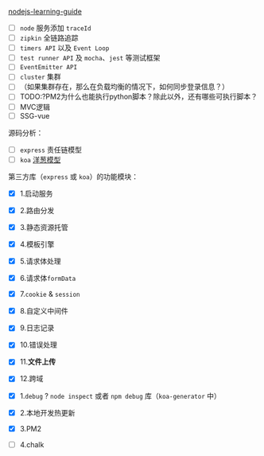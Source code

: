 [nodejs-learning-guide](https://github.com/oneyoung19/fork-nodejs-learning-guide)

- [ ] `node` 服务添加 `traceId`
- [ ] `zipkin` 全链路追踪
- [ ] `timers API` 以及 `Event Loop`
- [ ] `test runner API` 及 `mocha`、`jest` 等测试框架
- [ ] `EventEmitter API`
- [ ] `cluster` 集群
- [ ] （如果集群存在，那么在负载均衡的情况下，如何同步登录信息？）
- [ ] TODO:?PM2为什么也能执行python脚本？除此以外，还有哪些可执行脚本？
- [ ] MVC逻辑
- [ ] SSG-vue

源码分析：

- [ ] `express` 责任链模型
- [ ] `koa` [洋葱模型](https://blog.xav1er.com/p/middleware-of-koa-and-express/)

第三方库（`express` 或 `koa`）的功能模块：

- [x] 1.启动服务
- [x] 2.路由分发
- [x] 3.静态资源托管
- [x] 4.模板引擎
- [x] 5.请求体处理
- [x] 6.请求体`formData`
- [x] 7.`cookie` & `session`
- [x] 8.自定义中间件
- [x] 9.日志记录
- [x] 10.错误处理
- [x] 11.**文件上传**
- [x] 12.跨域

- [x] 1.`debug` ? `node inspect` 或者 `npm debug` 库（`koa-generator` 中）
- [x] 2.本地开发热更新
- [x] 3.PM2
- [ ] 4.chalk
